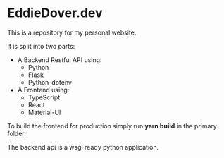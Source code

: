 # EddieDover.dev

This is a repository for my personal website.

It is split into two parts:
 - A Backend Restful API using:
   - Python
   - Flask
   - Python-dotenv
 - A Frontend using:
   - TypeScript
   - React
   - Material-UI

To build the frontend for production simply run **yarn build** in the primary folder.

The backend api is a wsgi ready python application.